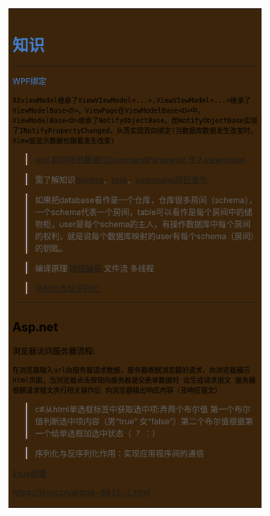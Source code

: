 <table><tr><td bgcolor="3B240A"><font color='black'>

# <font color="#4080d0">知识</font>

<hr color="green">

<font color="#4080d0">WPF绑定</font>

    XXviewModel继承了ViewVIewModel<...>,ViewVIewModel<...>继承了ViewModelBase<D>。ViewPage在ViewModelBase<D>中，ViewModelBase<D>继承了NotifyObjectBase，而NotifyObjectBase实现了INotifyPropertyChanged，从而实现双向绑定(当数据库数据发生改变时，View层显示数据也跟着发生改变)

>[wpf 如何将参数通过CommandParameter 传入viewmodel](http://blog.csdn.net/jacky_zh/article/details/51658698)

>需了解知识[binding](https://www.cnblogs.com/lelehellow/p/6215499.html)、[task](https://www.cnblogs.com/wangchuang/p/5737188.html)、[icommand](https://www.cnblogs.com/moiska/p/5018640.html)[项目发布](https://jingyan.baidu.com/article/cb5d6105ed2b85005c2fe0ea.html)

>如果把database看作是一个仓库，仓库很多房间（schema），一个schema代表一个房间，table可以看作是每个房间中的储物柜，user是每个schema的主人，有操作数据库中每个房间的权利，就是说每个数据库映射的user有每个schema（房间）的钥匙。

>编译原理 [网络编程](https://www.cnblogs.com/zhili/category/397082.html) 文件流 多线程

>[序列化与反序列化](https://www.cnblogs.com/liangqihui/p/6848148.html)

<hr color="green">

## Asp.net

浏览器访问服务器流程:

    在浏览器输入url向服务器请求数据，服务器根据浏览器的请求，向浏览器展示html页面，当浏览器点击按钮向服务器提交表单数据时 会生成请求报文 服务器根据请求报文执行相关操作后 向浏览器输出响应内容（及响应报文）

>c#从html单选框标签中获取选中项:弄两个布尔值 第一个布尔值判断选中项内容（男“true” 女“false”）第二个布尔值根据第一个给单选框加选中状态（ ？ ：）

>序列化与反序列化作用：实现应用程序间的通信

[linux配置](http://blog.csdn.net/donglynn/article/details/47784393)

https://linux.cn/article-6815-1.html



</font></td></tr></table>
